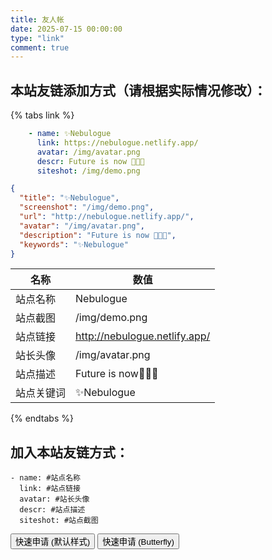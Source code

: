 ```yaml
---
title: 友人帐
date: 2025-07-15 00:00:00
type: "link"
comment: true
---
```


## 本站友链添加方式（请根据实际情况修改）：
{% tabs link %}
<!-- tab 🙋 butterfly-💭candy -->
```yml
    - name: ✨Nebulogue
      link: https://nebulogue.netlify.app/
      avatar: /img/avatar.png
      descr: Future is now 🍭🍭🍭
      siteshot: /img/demo.png
```
<!-- endtab -->

<!-- tab 🥗Volantis -->
```JSON
{
  "title": "✨Nebulogue",
  "screenshot": "/img/demo.png",
  "url": "http://nebulogue.netlify.app/",
  "avatar": "/img/avatar.png",
  "description": "Future is now 🍭🍭🍭",
  "keywords": "✨Nebulogue"
}
```
<!-- endtab -->

<!-- tab 🌴General -->

| 名称       | 数值                                                         |
| ---------- | ------------------------------------------------------------ |
| 站点名称   | Nebulogue                                                   |
| 站点截图   | /img/demo.png |
| 站点链接   | http://nebulogue.netlify.app/                                       |
| 站长头像   | /img/avatar.png                         |
| 站点描述   | Future is now🍭🍭🍭                         |
| 站点关键词 | ✨Nebulogue                                     |

<!-- endtab -->
{% endtabs %}

## 加入本站友链方式：
```YML
- name: #站点名称
  link: #站点链接
  avatar: #站长头像
  descr: #站点描述
  siteshot: #站点截图 
```

<div class="addBtn"><button onclick="leonus.linkCom()"><i class="fa-solid fa-circle-plus"></i>快速申请 (默认样式)</button> <button onclick="leonus.linkCom(&quot;bf&quot;)"><i class="fa-solid fa-circle-plus"></i>快速申请 (Butterfly)</button></div>
<link rel="stylesheet" href="/css/kslink.css">
<script src="/js/kslink.js"></script>